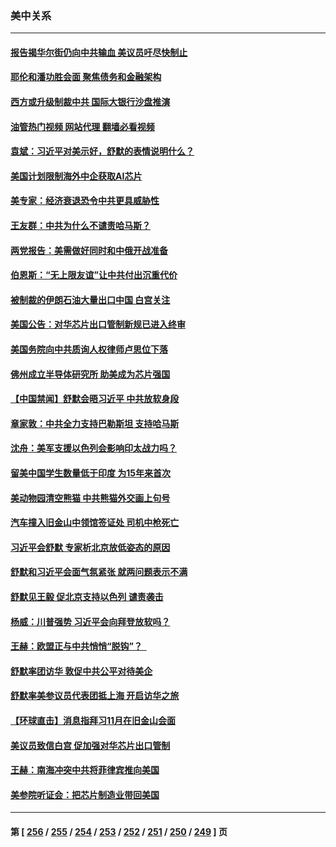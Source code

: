 ### 美中关系
---
#### [报告揭华尔街仍向中共输血 美议员吁尽快制止](../../pages/nf1412576/n14094873.md?10141645) 
#### [耶伦和潘功胜会面 聚焦债务和金融架构](../../pages/nf1412576/n14094797.md?10141645) 
#### [西方或升级制裁中共 国际大银行沙盘推演](../../pages/nf1412576/n14094673.md?10141645) 
#### [油管热门视频 网站代理 翻墙必看视频](http://138.2.39.72:81/youtube.html?epic-marker?10141645)
#### [袁斌：习近平对美示好，舒默的表情说明什么？](../../pages/nf1412576/n14094410.md?10141645) 
#### [美国计划限制海外中企获取AI芯片](../../pages/nf1412576/n14094244.md?10141645) 
#### [美专家：经济衰退恐令中共更具威胁性](../../pages/nf1412576/n14093993.md?10141645) 
#### [王友群：中共为什么不谴责哈马斯？](../../pages/nf1412576/n14094039.md?10141645) 
#### [两党报告：美需做好同时和中俄开战准备](../../pages/nf1412576/n14094045.md?10141645) 
#### [伯恩斯：“无上限友谊”让中共付出沉重代价](../../pages/nf1412576/n14093837.md?10141645) 
#### [被制裁的伊朗石油大量出口中国 白宫关注](../../pages/nf1412576/n14093558.md?10141645) 
#### [美国公告：对华芯片出口管制新规已进入终审](../../pages/nf1412576/n14093524.md?10141645) 
#### [美国务院向中共质询人权律师卢思位下落](../../pages/nf1412576/n14093321.md?10141645) 
#### [佛州成立半导体研究所 助美成为芯片强国](../../pages/nf1412576/n14093219.md?10141645) 
#### [【中国禁闻】舒默会晤习近平 中共放软身段](../../pages/nf1412576/n14092250.md?10141645) 
#### [章家敦：中共全力支持巴勒斯坦 支持哈马斯](../../pages/nf1412576/n14092729.md?10141645) 
#### [沈舟：美军支援以色列会影响印太战力吗？](../../pages/nf1412576/n14092679.md?10141645) 
#### [留美中国学生数量低于印度 为15年来首次](../../pages/nf1412576/n14092495.md?10141645) 
#### [美动物园清空熊猫 中共熊猫外交画上句号](../../pages/nf1412576/n14091930.md?10141645) 
#### [汽车撞入旧金山中领馆签证处 司机中枪死亡](../../pages/nf1412576/n14091803.md?10141645) 
#### [习近平会舒默 专家析北京放低姿态的原因](../../pages/nf1412576/n14091508.md?10141645) 
#### [舒默和习近平会面气氛紧张 就两问题表示不满](../../pages/nf1412576/n14091457.md?10141645) 
#### [舒默见王毅 促北京支持以色列 谴责袭击](../../pages/nf1412576/n14091259.md?10141645) 
#### [杨威：川普强势 习近平会向拜登放软吗？](../../pages/nf1412576/n14090644.md?10141645) 
#### [王赫：欧盟正与中共悄悄“脱钩”？  ](../../pages/nf1412576/n14090157.md?10141645) 
#### [舒默率团访华 敦促中共公平对待美企](../../pages/nf1412576/n14090375.md?10141645) 
#### [舒默率美参议员代表团抵上海 开启访华之旅](../../pages/nf1412576/n14090269.md?10141645) 
#### [【环球直击】消息指拜习11月在旧金山会面](../../pages/nf1412576/n14089369.md?10141645) 
#### [美议员致信白宫 促加强对华芯片出口管制](../../pages/nf1412576/n14090144.md?10141645) 
#### [王赫：南海冲突中共将菲律宾推向美国](../../pages/nf1412576/n14090142.md?10141645) 
#### [美参院听证会：把芯片制造业带回美国](../../pages/nf1412576/n14089961.md?10141645) 

---
#### 第 [ [256](./256.md?10141645) / [255](./255.md?10141645) / [254](./254.md?10141645) / [253](./253.md?10141645) / [252](./252.md?10141645) / [251](./251.md?10141645) / [250](./250.md?10141645) / [249](./249.md?10141645) ] 页
